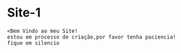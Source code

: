 # Site-1

    <Bem Vindo ao meu Site!
    estou em processo de criação,por favor tenha paciencia!
    fique em silencio
    
    

